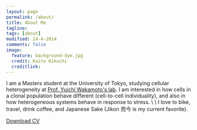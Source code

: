 ```yaml
---
layout: page
permalink: /about/
title: About Me
tagline: 
tags: [about]
modified: 14-4-2014
comments: false
image:
  feature: background-dye.jpg
  credit: Kaito Kikuchi
  creditlink: 
---
```


I am a Masters student at the University of Tokyo, studying cellular heterogeneity at [Prof. Yuichi Wakamoto's lab](http://park.itc.u-tokyo.ac.jp/wakamoto-lab/index_e.html). I am interested in how cells in a clonal population behave different (cell-to-cell individuality), and also in how heterogeneous systems behave in response to stress. \\
\\
I love to bike, travel, drink coffee, and Japanese Sake (Jikon 而今 is my current favorite). 


<div markdown="0"><a href="{{ site.url }}/assets/pdf/cv.pdf" class="btn">Download CV</a></div>


